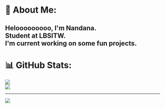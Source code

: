 # 💫 About Me:
Helooooooooo, I'm Nandana.<br>
Student at LBSITW.<br>
I'm current working on some fun projects.<br>
---

# 📊 GitHub Stats:
![](https://github-readme-stats.vercel.app/api?username=nandaaa23&theme=dark&hide_border=false&include_all_commits=false&count_private=false)<br/>
![](https://github-readme-stats.vercel.app/api/top-langs/?username=nandaaa23&theme=dark&hide_border=false&include_all_commits=false&count_private=false&layout=compact)

---
[![](https://visitcount.itsvg.in/api?id=nandaaa23&icon=0&color=0)](https://visitcount.itsvg.in)





